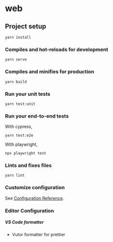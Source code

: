 # web

## Project setup

```
yarn install
```

### Compiles and hot-reloads for development

```
yarn serve
```

### Compiles and minifies for production

```
yarn build
```

### Run your unit tests

```
yarn test:unit
```

### Run your end-to-end tests

With cypress,

```
yarn test:e2e
```

With playwright,

```
npx playwright test
```

### Lints and fixes files

```
yarn lint
```

### Customize configuration

See [Configuration Reference](https://cli.vuejs.org/config/).

### Editor Configuration

##### VS Code formatter

- Vutor formatter for prettier

